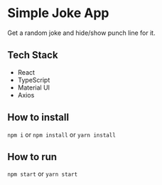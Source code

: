 # Simple Joke App

Get a random joke and hide/show punch line for it.

## Tech Stack

- React
- TypeScript
- Material UI
- Axios

## How to install

`npm i` or `npm install` or `yarn install`

## How to run

`npm start` or `yarn start`
